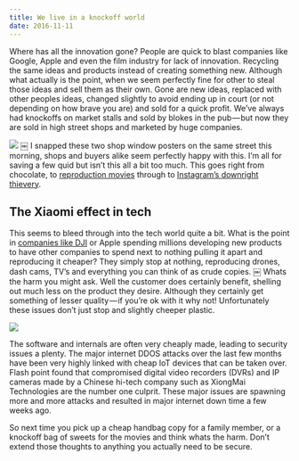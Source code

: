 ```yaml
---
title: We live in a knockoff world
date: 2016-11-11
---
```

Where has all the innovation gone? People are quick to blast companies like Google, Apple and even the film industry for lack of innovation. Recycling the same ideas and products instead of creating something new. Although what actually is the point, when we seem perfectly fine for other to steal those ideas and sell them as their own.
Gone are new ideas, replaced with other peoples ideas, changed slightly to avoid ending up in court (or not depending on how brave you are) and sold for a quick profit. We’ve always had knockoffs on market stalls and sold by blokes in the pub — but now they are sold in high street shops and marketed by huge companies.

![][image-1]
￼
I snapped these two shop window posters on the same street this morning, shops and buyers alike seem perfectly happy with this. I’m all for saving a few quid but isn’t this all a bit too much. This goes right from chocolate, to [reproduction movies][1] through to [Instagram’s downright thievery][2].

## The Xiaomi effect in tech
This seems to bleed through into the tech world quite a bit. What is the point in [companies like DJI][3] or Apple spending millions developing new products to have other companies to spend next to nothing pulling it apart and reproducing it cheaper? They simply stop at nothing, reproducing drones, dash cams, TV’s and everything you can think of as crude copies.
￼
Whats the harm you might ask. Well the customer does certainly benefit, shelling out much less on the product they desire. Although they certainly get something of lesser quality — if you’re ok with it why not! Unfortunately these issues don’t just stop and slightly cheeper plastic.

![][image-2]

The software and internals are often very cheaply made, leading to security issues a plenty. The major internet DDOS attacks over the last few months have been very highly linked with cheap IoT devices that can be taken over. Flash point found that compromised digital video recorders (DVRs) and IP cameras made by a Chinese hi-tech company such as XiongMai Technologies are the number one culprit. These major issues are spawning more and more attacks and resulted in major internet down time a few weeks ago.

So next time you pick up a cheap handbag copy for a family member, or a knockoff bag of sweets for the movies and think whats the harm. Don’t extend those thoughts to anything you actually need to be secure.

[1]:	http://www.shortlist.com/entertainment/films/most-blatant-movie-rip-offs "reproduction movies"
[2]:	http://www.theverge.com/2016/8/2/12348354/instagram-stories-announced-snapchat-kevin-systrom-interview "Instagram’s downright thievery"
[3]:	http://www.cultofmac.com/430030/xiaomi-has-switched-from-copying-iphones-to-copying-drones/ "point in companies like DJI"

[image-1]:	https://cdn-images-1.medium.com/max/800/1*ZbDK1--OK1BlDDKCTtnf9g.png
[image-2]:	https://cdn-images-1.medium.com/max/800/1*41EXRYwpkYrrE5MS3FiIRA.jpeg
